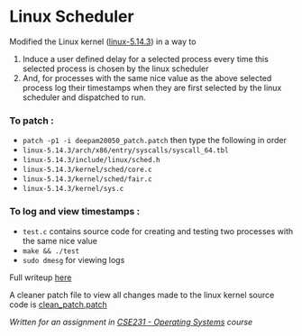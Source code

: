 # Linux Scheduler
 Modified the Linux kernel ([linux-5.14.3](https://cdn.kernel.org/pub/linux/kernel/v5.x/linux-5.14.3.tar.xz)) in a way to 
1. Induce a user defined delay for a selected process every time this selected process is chosen by the linux scheduler
2. And, for processes with the same nice value as the above selected process log their timestamps when they are first selected by the linux scheduler and dispatched to run.

### To patch :
+ `patch -p1 -i deepam20050_patch.patch` then type the following in order
+ `linux-5.14.3/arch/x86/entry/syscalls/syscall_64.tbl`
+ `linux-5.14.3/include/linux/sched.h`
+ `linux-5.14.3/kernel/sched/core.c`
+ `linux-5.14.3/kernel/sched/fair.c`
+ `linux-5.14.3/kernel/sys.c`

### To log and view timestamps :
+ `test.c` contains source code for creating and testing two processes with the same nice value  
+ `make && ./test`
+ `sudo dmesg` for viewing logs

Full writeup [here](Writeup.pdf)

A cleaner patch file to view all changes made to the linux kernel source code is [clean_patch.patch](clean_patch.patch) 
  
*Written for an assignment in [CSE231 - Operating Systems](http://techtree.iiitd.edu.in/viewDescription/filename?=CSE231) course*
